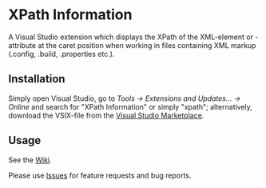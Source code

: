 # XPath Information
A Visual Studio extension which displays the XPath of the XML-element or -attribute at the caret position when working in files containing XML markup (.config, .build, .properties etc.).  

## Installation
Simply open Visual Studio, go to _Tools &rarr; Extensions and Updates... &rarr; Online_ and search for "XPath Information" or simply "xpath"; alternatively, download the VSIX-file from the [Visual Studio Marketplace](https://marketplace.visualstudio.com/items?itemName=UliWeltersbach.XPathInformation).

## Usage

See the [Wiki](https://github.com/uli-weltersbach/XPathInformation/wiki).

Please use [Issues](https://github.com/uli-weltersbach/XPathInformation/issues) for feature requests and bug reports.
